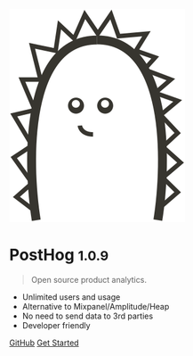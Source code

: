 <!-- _coverpage.md -->

![logo](_media/posthog-logo-svg.svg)

# PostHog <small>1.0.9</small>

> Open source product analytics.

- Unlimited users and usage
- Alternative to Mixpanel/Amplitude/Heap
- No need to send data to 3rd parties
- Developer friendly

[GitHub](https://github.com/posthog/posthog/)
[Get Started](#docsify)

